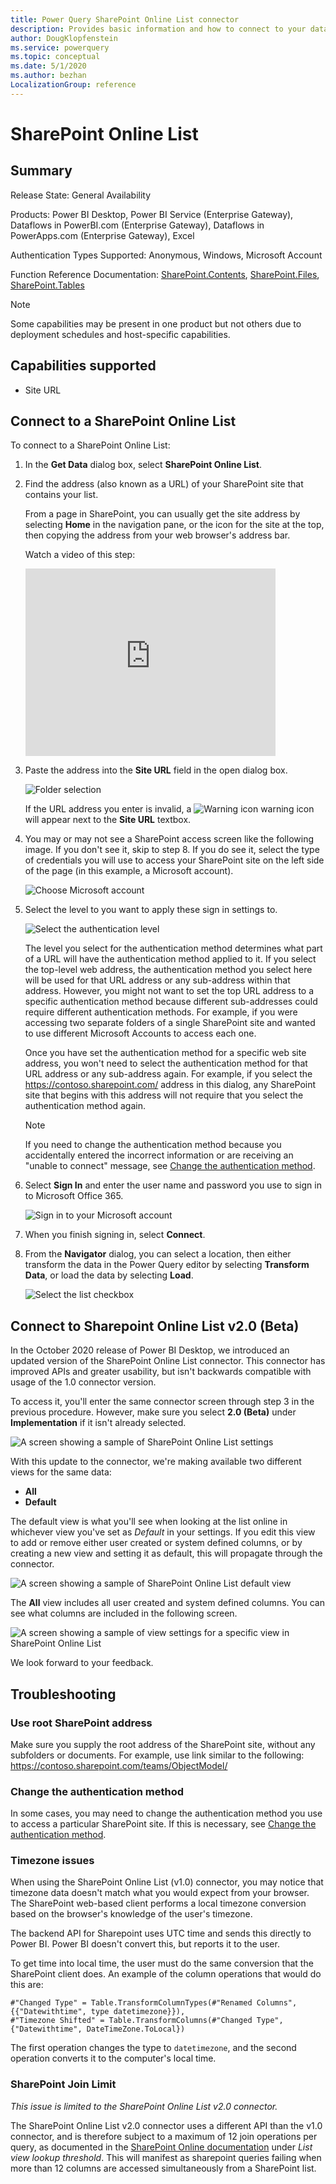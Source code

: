 ```yaml
---
title: Power Query SharePoint Online List connector
description: Provides basic information and how to connect to your data, along with troubleshooting tips for obtaining the root SharePoint address and changing the authentication method.
author: DougKlopfenstein
ms.service: powerquery
ms.topic: conceptual
ms.date: 5/1/2020
ms.author: bezhan
LocalizationGroup: reference
---
```


# SharePoint Online List

## Summary

Release State: General Availability

Products: Power BI Desktop, Power BI Service (Enterprise Gateway), Dataflows in PowerBI.com (Enterprise Gateway), Dataflows in PowerApps.com (Enterprise Gateway), Excel

Authentication Types Supported: Anonymous, Windows, Microsoft Account

Function Reference Documentation: [SharePoint.Contents](/powerquery-m/sharepoint-contents), [SharePoint.Files](/powerquery-m/sharepoint-files), [SharePoint.Tables](/powerquery-m/sharepoint-tables)

>[!Note]
> Some capabilities may be present in one product but not others due to deployment schedules and host-specific capabilities.

## Capabilities supported

* Site URL

## Connect to a SharePoint Online List

To connect to a SharePoint Online List:

1. In the **Get Data** dialog box, select **SharePoint Online List**.

2. Find the address (also known as a URL) of your SharePoint site that contains your list. 

   From a page in SharePoint, you can usually get the site address by selecting **Home** in the navigation pane, or the icon for the site at the top, then copying the address from your web browser's address bar.

   Watch a video of this step:
   <iframe width="400" height="300" src="https://www.youtube.com/embed/OZO3x2NF8Ak?start=48&end=90" frameborder="0" allowfullscreen></iframe>

3. Paste the address into the **Site URL** field in the open dialog box.

   ![Folder selection](./media/sharepoint-online-list/sharepointOnlineListUrl.png)

   If the URL address you enter is invalid, a ![Warning icon](../images/webwarning.png) warning icon will appear next to the **Site URL** textbox.

4. You may or may not see a SharePoint access screen like the following image.  If you don't see it, skip to step 8. If you do see it, select the type of credentials you will use to access your SharePoint site on the left side of the page (in this example, a Microsoft account).

   ![Choose Microsoft account](./media/sharepoint-online-list/sharepointOnlineListSignIn.png)
   
5. Select the level to you want to apply these sign in settings to.

   ![Select the authentication level](./media/sharepoint-online-list/sharepointOnlineListLevel.png)

   The level you select for the authentication method determines what part of a URL will have the authentication method applied to it. If you select the top-level web address, the authentication method you select here will be used for that URL address or any sub-address within that address. However, you might not want to set the top URL address to a specific authentication method because different sub-addresses could require different authentication methods. For example, if you were accessing two separate folders of a single SharePoint site and wanted to use different Microsoft Accounts to access each one.
   
   Once you have set the authentication method for a specific web site address, you won't need to select the authentication method for that URL address or any sub-address again. For example, if you select the https://contoso.sharepoint.com/ address in this dialog, any SharePoint site that begins with this address will not require that you select the authentication method again.  

   >[!Note]
   >If you need to change the authentication method because you accidentally entered the incorrect information or are receiving an "unable to connect" message, see [Change the authentication method](#change-the-authentication-method). 

6. Select **Sign In** and enter the user name and password you use to sign in to Microsoft Office 365.

   ![Sign in to your Microsoft account](./media/sharepoint-online-list/sharepointOnlineListSignIn2.png)
   
7. When you finish signing in, select **Connect**.

8. From the **Navigator** dialog, you can select a location, then either transform the data in the Power Query editor by selecting **Transform Data**, or load the data by selecting **Load**.

   ![Select the list checkbox](./media/sharepoint-online-list/sharepointOnlineListNavigator.png)
   
## Connect to Sharepoint Online List v2.0 (Beta)

In the October 2020 release of Power BI Desktop, we introduced an updated version of the SharePoint Online List connector. This connector has improved APIs and greater usability, but isn't backwards compatible with usage of the 1.0 connector version.

To access it, you'll enter the same connector screen through step 3 in the previous procedure. However, make sure you select **2.0 (Beta)** under **Implementation** if it isn't already selected.

   ![A screen showing a sample of SharePoint Online List settings](./media/sharepoint-online-list/sharepointonlinelistnavigator2.png)

With this update to the connector, we're making available two different views for the same data:

* **All**
* **Default**

The default view is what you'll see when looking at the list online in whichever view you've set as *Default* in your settings. If you edit this view to add or remove either user created or system defined columns, or by creating a new view and setting it as default, this will propagate through the connector.

   ![A screen showing a sample of SharePoint Online List default view](./media/sharepoint-online-list/sharepointonlinelistsettings.png)

The **All** view includes all user created and system defined columns. You can see what columns are included in the following screen.

   ![A screen showing a sample of view settings for a specific view in SharePoint Online List](./media/sharepoint-online-list/sharepointonlinelistview.png)

We look forward to your feedback.


## Troubleshooting

### Use root SharePoint address

Make sure you supply the root address of the SharePoint site, without any subfolders or documents. For example, use link similar to the following: https://contoso.sharepoint.com/teams/ObjectModel/

### Change the authentication method

In some cases, you may need to change the authentication method you use to access a particular SharePoint site. If this is necessary, see [Change the authentication method](../connectorauthentication.md#change-the-authentication-method).

### Timezone issues

When using the SharePoint Online List (v1.0) connector, you may notice that timezone data doesn't match what you would expect from your browser. The SharePoint web-based client performs a local timezone conversion based on the browser's knowledge of the user's timezone.

The backend API for Sharepoint uses UTC time and sends this directly to Power BI. Power BI doesn't convert this, but reports it to the user.

To get time into local time, the user must do the same conversion that the SharePoint client does. An example of the column operations that would do this are:

```
#"Changed Type" = Table.TransformColumnTypes(#"Renamed Columns",{{"Datewithtime", type datetimezone}}),
#"Timezone Shifted" = Table.TransformColumns(#"Changed Type", {"Datewithtime", DateTimeZone.ToLocal})
```

The first operation changes the type to ```datetimezone```, and the second operation converts it to the computer's local time.

### SharePoint Join Limit

_This issue is limited to the SharePoint Online List v2.0 connector._

The SharePoint Online List v2.0 connector uses a different API than the v1.0 connector, and is therefore subject to a maximum of 12 join operations per query, as documented in the [SharePoint Online documentation](https://docs.microsoft.com/en-us/sharepoint/install/software-boundaries-and-limits-0?source=docs#list-and-library-limits) under _List view lookup threshold_. This will manifest as sharepoint queries failing when more than 12 columns are accessed simultaneously from a SharePoint list.
